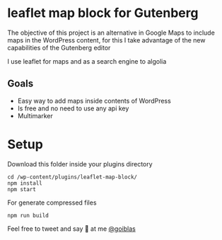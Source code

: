 # leaflet map block for Gutenberg

The objective of this project is an alternative in Google Maps to include maps in the WordPress content, for this I take advantage of the new capabilities of the Gutenberg editor

I use leaflet for maps and as a search engine to algolia

## Goals

- Easy way to add maps inside contents of WordPress
- Is free and no need to use any api key
- Multimarker

# Setup

Download this folder inside your plugins directory

```
cd /wp-content/plugins/leaflet-map-block/
npm install
npm start
```

For generate compressed files

```
npm run build
```

Feel free to tweet and say 👋 at me [@goiblas](https://twitter.com/goiblas/)
